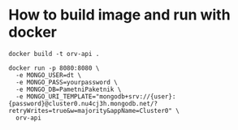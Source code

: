 # How to build image and run with docker

```
docker build -t orv-api .

docker run -p 8080:8080 \
  -e MONGO_USER=dt \
  -e MONGO_PASS=yourpassword \
  -e MONGO_DB=PametniPaketnik \
  -e MONGO_URI_TEMPLATE="mongodb+srv://{user}:{password}@cluster0.nu4cj3h.mongodb.net/?retryWrites=true&w=majority&appName=Cluster0" \
  orv-api
```
